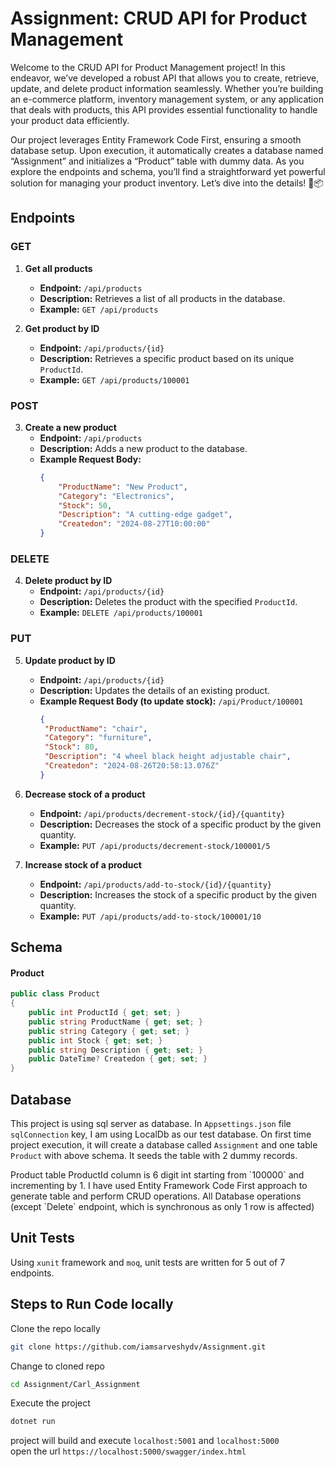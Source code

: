 # Assignment: CRUD API for Product Management

Welcome to the CRUD API for Product Management project! In this endeavor, we’ve developed a robust API that allows you to create, retrieve, update, and delete product information seamlessly. Whether you’re building an e-commerce platform, inventory management system, or any application that deals with products, this API provides essential functionality to handle your product data efficiently.

Our project leverages Entity Framework Code First, ensuring a smooth database setup. Upon execution, it automatically creates a database named “Assignment” and initializes a “Product” table with dummy data. As you explore the endpoints and schema, you’ll find a straightforward yet powerful solution for managing your product inventory. Let’s dive into the details! 🚀📦

## Endpoints

### GET

1. **Get all products**
   - **Endpoint:** `/api/products`
   - **Description:** Retrieves a list of all products in the database.
   - **Example:** `GET /api/products`

2. **Get product by ID**
   - **Endpoint:** `/api/products/{id}`
   - **Description:** Retrieves a specific product based on its unique `ProductId`.
   - **Example:** `GET /api/products/100001`

### POST

3. **Create a new product**
   - **Endpoint:** `/api/products`
   - **Description:** Adds a new product to the database.
   - **Example Request Body:**
     ```json
     {
         "ProductName": "New Product",
         "Category": "Electronics",
         "Stock": 50,
         "Description": "A cutting-edge gadget",
         "Createdon": "2024-08-27T10:00:00"
     }
     ```

### DELETE

4. **Delete product by ID**
   - **Endpoint:** `/api/products/{id}`
   - **Description:** Deletes the product with the specified `ProductId`.
   - **Example:** `DELETE /api/products/100001`

### PUT

5. **Update product by ID**
   - **Endpoint:** `/api/products/{id}`
   - **Description:** Updates the details of an existing product.
   - **Example Request Body (to update stock):** `/api/Product/100001`
     ```json
     {
      "ProductName": "chair",
      "Category": "furniture",
      "Stock": 80,
      "Description": "4 wheel black height adjustable chair",
      "Createdon": "2024-08-26T20:58:13.076Z"
     }
     ```

6. **Decrease stock of a product**
   - **Endpoint:** `/api/products/decrement-stock/{id}/{quantity}`
   - **Description:** Decreases the stock of a specific product by the given quantity.
   - **Example:** `PUT /api/products/decrement-stock/100001/5`

7. **Increase stock of a product**
   - **Endpoint:** `/api/products/add-to-stock/{id}/{quantity}`
   - **Description:** Increases the stock of a specific product by the given quantity.
   - **Example:** `PUT /api/products/add-to-stock/100001/10`

## Schema

#### Product
```csharp
public class Product
{
    public int ProductId { get; set; }
    public string ProductName { get; set; }
    public string Category { get; set; }
    public int Stock { get; set; }
    public string Description { get; set; }
    public DateTime? Createdon { get; set; }
}
```

## Database

This project is using sql server as database.
In `Appsettings.json` file `sqlConnection` key, I am using LocalDb as our test database. On first time project execution, it will create a database called `Assignment` and one table `Product` with above schema. It seeds the table with 2 dummy records.
<p>Product table ProductId column is 6 digit int starting from `100000` and incrementing by 1.
I have used Entity Framework Code First approach to generate table and perform CRUD operations.
All Database operations (except `Delete` endpoint, which is synchronous as only 1 row is affected)</p>

## Unit Tests

Using `xunit` framework and `moq`, unit tests are written for 5 out of 7 endpoints.

## Steps to Run Code locally
Clone the repo locally
```sh
git clone https://github.com/iamsarveshydv/Assignment.git
```

Change to cloned repo
```sh
cd Assignment/Carl_Assignment
```

Execute the project 
```sh
dotnet run
```

project will build and execute `localhost:5001` and `localhost:5000`<br>
open the url `https://localhost:5000/swagger/index.html`
